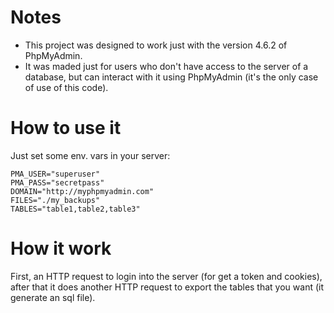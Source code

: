 # Notes

- This project was designed to work just with the version 4.6.2 of PhpMyAdmin.
- It was maded just for users who don't have access to the server of a database, but can interact with it using PhpMyAdmin (it's the only case of use of this code).

# How to use it

Just set some env. vars in your server:

```
PMA_USER="superuser"
PMA_PASS="secretpass"
DOMAIN="http://myphpmyadmin.com"
FILES="./my_backups"
TABLES="table1,table2,table3"
```

# How it work

First, an HTTP request to login into the server (for get a token and cookies), after that it does another HTTP request to export the tables that you want (it generate an sql file).
